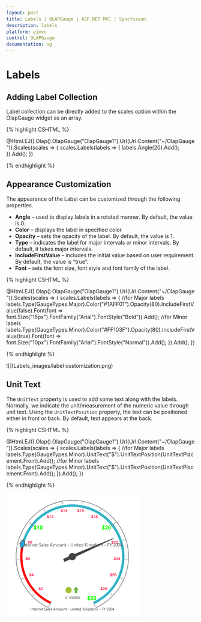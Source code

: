 ```yaml
---
layout: post
title: Labels | OLAPGauge | ASP.NET MVC | Syncfusion
description: labels 
platform: ejmvc
control: OLAPGauge
documentation: ug
---
```


# Labels

## Adding Label Collection

Label collection can be directly added to the scales option within the OlapGauge widget as an array.

{% highlight CSHTML %}

@Html.EJ().Olap().OlapGauge("OlapGauge1").Url(Url.Content("~/OlapGauge")).Scales(scales => {
    scales.Labels(labels => { labels.Angle(20).Add(); }).Add();
})

{% endhighlight  %}

## Appearance Customization

The appearance of the Label can be customized through the following properties.

* **Angle** – used to display labels in a rotated manner.  By default, the value is 0.
* **Color** – displays the label in specified color
* **Opacity** – sets the opacity of the label. By default, the value is 1.
* **Type** – indicates the label for major intervals or minor intervals.  By default, it takes major intervals.
* **IncludeFirstValue** – includes the initial value based on user requirement.  By default, the value is “true”.
* **Font** – sets the font size, font style and font family of the label.

{% highlight CSHTML %}

@Html.EJ().Olap().OlapGauge("OlapGauge1").Url(Url.Content("~/OlapGauge")).Scales(scales => {
    scales.Labels(labels =>
    {
     //for Major labels        
     labels.Type(GaugeTypes.Major).Color("#1AFF01").Opacity(80).IncludeFirstValue(false).Font(font => font.Size("15px").FontFamily("Arial").FontStyle("Bold")).Add();
     //for Minor labels   
     labels.Type(GaugeTypes.Minor).Color("#FF103F").Opacity(80).IncludeFirstValue(true).Font(font => font.Size("10px").FontFamily("Arial").FontStyle("Normal")).Add();
    }).Add();
})

{% endhighlight  %}

![](Labels_images/label customization.png) 


## Unit Text

The `UnitText` property is used to add some text along with the labels. Normally, we indicate the unit/measurement of the numeric value through unit text. Using the `UnitTextPosition` property, the text can be positioned either in front or back.  By default, text appears at the back.

{% highlight CSHTML %}

@Html.EJ().Olap().OlapGauge("OlapGauge1").Url(Url.Content("~/OlapGauge")).Scales(scales => {
    scales.Labels(labels => { 
       //for Major labels 
       labels.Type(GaugeTypes.Minor).UnitText("$").UnitTextPosition(UnitTextPlacement.Front).Add();
       //for Minor labels
       labels.Type(GaugeTypes.Minor).UnitText("$").UnitTextPosition(UnitTextPlacement.Front).Add(); 
    }).Add();
})

{% endhighlight %}

![](Labels_images/unittext.png) 


